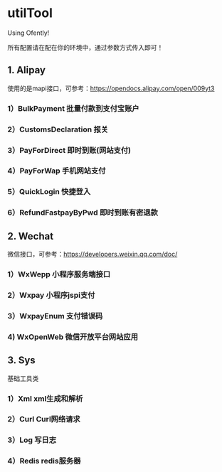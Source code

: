 # utilTool
Using Ofently!

所有配置请在配在你的环境中，通过参数方式传入即可！
## 1. Alipay
使用的是mapi接口，可参考：https://opendocs.alipay.com/open/009yt3
### 1）BulkPayment 批量付款到支付宝账户
### 2）CustomsDeclaration 报关
### 3）PayForDirect 即时到账(网站支付)
### 4）PayForWap 手机网站支付
### 5）QuickLogin 快捷登入
### 6）RefundFastpayByPwd 即时到账有密退款
## 2. Wechat
微信接口，可参考：https://developers.weixin.qq.com/doc/
### 1）WxWepp 小程序服务端接口
### 2）Wxpay 小程序jspi支付
### 3）WxpayEnum 支付错误码
### 4) WxOpenWeb 微信开放平台网站应用
## 3. Sys
基础工具类
### 1）Xml xml生成和解析
### 2）Curl Curl网络请求
### 3）Log 写日志
### 4）Redis redis服务器